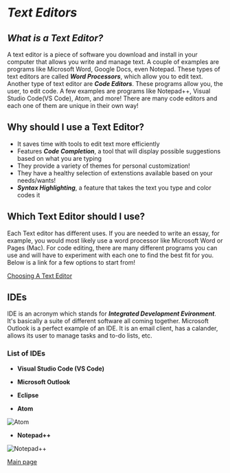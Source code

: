 # ***Text Editors***

## *What is a Text Editor?*

A text editor is a piece of software you download and install in your computer that allows you write and manage text. A couple of examples are programs like Microsoft Word, Google Docs, even Notepad. These types of text editors are called ***Word Processors***, which allow you to edit text. Another type of text editor are ***Code Editors***. These programs allow you, the user, to edit code. A few examples are programs like Notepad++, Visual Studio Code(VS Code), Atom, and more! There are many code editors and each one of them are unique in their own way!

## **Why should I use a Text Editor?**

- It saves time with tools to edit text more efficiently
- Features ***Code Completion***, a tool that will display possible suggestions based on what you are typing
- They provide a variety of themes for personal customization!
- They have a healthy selection of extenstions available based on your needs/wants!
- ***Syntax Highlighting***, a feature that takes the text you type and color codes it

## **Which Text Editor should I use?**

Each Text editor has different uses. If you are needed to write an essay, for example, you would most likely use a word processor like Microsoft Word or Pages (Mac). For code editing, there are many different programs you can use and will have to experiment with each one to find the best fit for you. Below is a link for a few options to start from!

[Choosing A Text Editor](https://codefellows.github.io/code-102-guide/curriculum/class-02/Choosing-A-Text-Editor--The-Older-Coder.pdf)

## **IDEs**

IDE is an acronym which stands for ***Integrated Development Evironment***. It's basically a suite of different software all coming together. Microsoft Outlook is a perfect example of an IDE. It is an email client, has a calander, allows its user to manage tasks and to-do lists, etc.

### **List of IDEs**

- **Visual Studio Code (VS Code)**

- **Microsoft Outlook**

- **Eclipse**

- **Atom**

![Atom](https://www.google.com/url?sa=i&url=https%3A%2F%2Fcommons.wikimedia.org%2Fwiki%2FFile%3AIcon_Atom.svg&psig=AOvVaw0R5buAw87kzx8xnRURdP1c&ust=1664586627984000&source=images&cd=vfe&ved=0CAwQjRxqFwoTCJiorcuqu_oCFQAAAAAdAAAAABAE)

- **Notepad++**

![Notepad++](https://pbs.twimg.com/media/EGwO6UoWwAARoX5.png)

[Main page](README.md)
